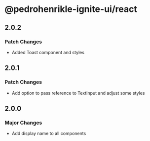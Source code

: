 # @pedrohenrikle-ignite-ui/react

## 2.0.2

### Patch Changes

- Added Toast component and styles

## 2.0.1

### Patch Changes

- Add option to pass reference to TextInput and adjust some styles

## 2.0.0

### Major Changes

- Add display name to all components
